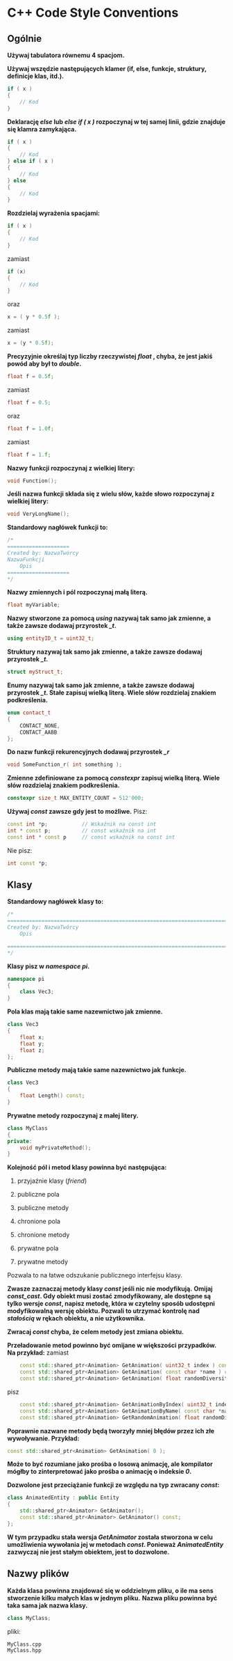 # C++ Code Style Conventions

## Ogólnie

**Używaj tabulatora równemu 4 spacjom.**

**Używaj wszędzie następujących klamer (if, else, funkcje, struktury, definicje klas, itd.).**

```cpp
if ( x )
{
    // Kod
}
```
**Deklarację *else* lub *else if ( x )* rozpoczynaj w tej samej linii, gdzie znajduje się klamra zamykająca.**

```cpp
if ( x )
{
    // Kod
} else if ( x )
{
    // Kod
} else
{
    // Kod
}
```

**Rozdzielaj wyrażenia spacjami:**
```cpp
if ( x )
{
    // Kod
}
```
zamiast
```cpp
if (x)
{
    // Kod
}
```
oraz
```cpp
x = ( y * 0.5f );
```
zamiast
```cpp
x = (y * 0.5f);
```


**Precyzyjnie określaj typ liczby rzeczywistej *float* , chyba, że jest jakiś powód aby był to *double*.**
```cpp
float f = 0.5f;
```
zamiast
```cpp
float f = 0.5;
```
oraz
```cpp
float f = 1.0f;
```
zamiast
```cpp
float f = 1.f;
```

**Nazwy funkcji rozpoczynaj z wielkiej litery:**
```cpp
void Function();
```
**Jeśli nazwa funkcji składa się z wielu słów, każde słowo rozpoczynaj z wielkiej litery:**
```cpp
void VeryLongName();
```


**Standardowy nagłówek funkcji to:**
```cpp
/*
====================
Created by: NazwaTwórcy
NazwaFunkcji
    Opis
====================
*/
```


**Nazwy zmiennych i pól rozpoczynaj małą literą.**
```cpp
float myVariable;
```

**Nazwy stworzone za pomocą *using* nazywaj tak samo jak zmienne, a także zawsze dodawaj przyrostek *_t*.**
```cpp
using entityID_t = uint32_t;
```
**Struktury nazywaj tak samo jak zmienne, a także zawsze dodawaj przyrostek *_t*.**
```cpp
struct myStruct_t;
```
**Enumy nazywaj tak samo jak zmienne, a także zawsze dodawaj przyrostek *_t*. Stałe zapisuj wielką literą. Wiele słów rozdzielaj znakiem podkreślenia.**
```cpp
enum contact_t
{
    CONTACT_NONE,
    CONTACT_AABB
};
```
**Do nazw funkcji rekurencyjnych dodawaj przyrostek *_r***
```cpp
void SomeFunction_r( int something );
```
**Zmienne zdefiniowane za pomocą *constexpr* zapisuj wielką literą. Wiele słów rozdzielaj znakiem podkreślenia.**
```cpp
constexpr size_t MAX_ENTITY_COUNT = 512'000; 
```
**Używaj *const* zawsze gdy jest to możliwe.**
Pisz:
```cpp
const int *p;           // Wskaźnik na const int
int * const p;          // const wskaźnik na int
const int * const p     // const wskaźnik na const int
```
Nie pisz:
```cpp
int const *p;
```

## Klasy

**Standardowy nagłówek klasy to:**
```cpp
/*
===============================================================================
Created by: NazwaTwórcy
	Opis

===============================================================================
*/
```

**Klasy pisz w *namespace pi*.**
```cpp
namespace pi
{
    class Vec3;
}
```
**Pola klas mają takie same nazewnictwo jak zmienne.**
```cpp
class Vec3
{
    float x;
    float y;
    float z;
};
```

**Publiczne metody mają takie same nazewnictwo jak funkcje.**
```cpp
class Vec3 
{
    float Length() const;
}
```
**Prywatne metody rozpoczynaj z małej litery.**
```cpp
class MyClass
{
private:
	void myPrivateMethod();	
}
```

**Kolejność pól i metod klasy powinna być następująca:**

1. przyjaźnie klasy (*friend*)

2. publiczne pola  

3. publiczne metody

4. chronione pola

5. chronione metody

6. prywatne pola

7. prywatne metody

Pozwala to na łatwe odszukanie publicznego interfejsu klasy.

**Zwasze zaznaczaj metody klasy *const* jeśli nic nie modyfikują.**
**Omijaj *const_cast*. Gdy obiekt musi zostać zmodyfikowany, ale dostępne są tylko wersje *const*, napisz metodę, która w czytelny sposób udostępni modyfikowalną wersję obiektu. Pozwali to utrzymać kontrolę nad *stałością* w rękach obiektu, a nie użytkownika.**

**Zwracaj *const* chyba, że celem metody jest zmiana obiektu.**

**Przeładowanie metod powinno być omijane w większości przypadków. Na przykład:**
zamiast
```cpp
    const std::shared_ptr<Animation> GetAnimation( uint32_t index ) const;
    const std::shared_ptr<Animation> GetAnimation( const char *name ) const;
    const std::shared_ptr<Animation> GetAnimation( float randomDiversity ) const;
```
pisz
```cpp
    const std::shared_ptr<Animation> GetAnimationByIndex( uint32_t index ) const;
    const std::shared_ptr<Animation> GetAnimationByName( const char *name ) const;
    const std::shared_ptr<Animation> GetRandomAnimation( float randomDiversity ) const;
```
**Poprawnie nazwane metody będą tworzyły mniej błędów przez ich złe wywoływanie. Przykład:**
```cpp
const std::shared_ptr<Animation> GetAnimation( 0 );
```
**Może to być rozumiane jako prośba o losową animację, ale kompilator mógłby to zinterpretować jako prośba o animację o indeksie *0*.**

**Dozwolone jest przeciążanie funkcji ze względu na typ zwracany *const*:**
```cpp
class AnimatedEntity : public Entity
{
    std::shared_ptr<Animator> GetAnimator();
    const std::shared_ptr<Animator> GetAnimator() const;
};
```
**W tym przypadku stała wersja *GetAnimator* została stworzona w celu umożliwienia wywołania jej w metodach *const*. Ponieważ *AnimatedEntity* zazwyczaj nie jest stałym obiektem, jest to dozwolone.**

## Nazwy plików

**Każda klasa powinna znajdować się w oddzielnym pliku, o ile ma sens stworzenie kilku małych klas w jednym pliku.**
**Nazwa pliku powinna być taka sama jak nazwa klasy.**
```cpp
class MyClass;
```
pliki:
```
MyClass.cpp
MyClass.hpp
```
